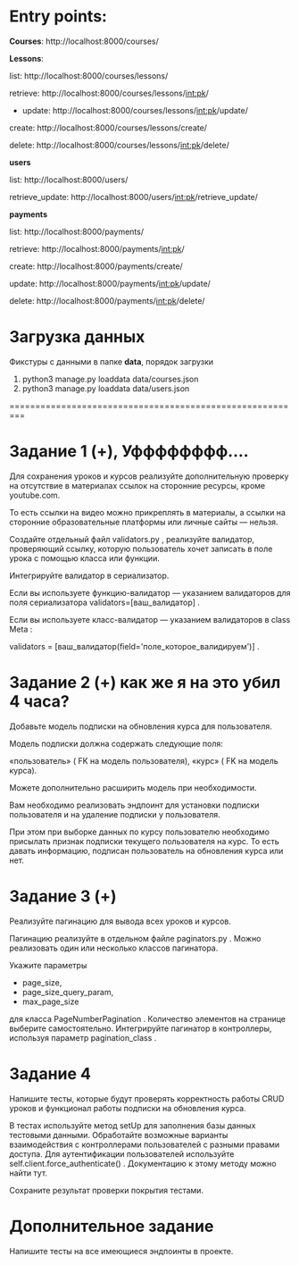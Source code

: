 # Entry points:

**Courses**:
http://localhost:8000/courses/

**Lessons**:

list: http://localhost:8000/courses/lessons/

retrieve: http://localhost:8000/courses/lessons/<int:pk>/

* update: http://localhost:8000/courses/lessons/<int:pk>/update/

create: http://localhost:8000/courses/lessons/create/

delete: http://localhost:8000/courses/lessons/<int:pk>/delete/

**users**

list: http://localhost:8000/users/

retrieve_update: http://localhost:8000/users/<int:pk>/retrieve_update/

**payments**

list: http://localhost:8000/payments/

retrieve: http://localhost:8000/payments/<int:pk>/

create: http://localhost:8000/payments/create/

update: http://localhost:8000/payments/<int:pk>/update/

delete: http://localhost:8000/payments/<int:pk>/delete/

# Загрузка данных

Фикстуры с данными в папке **data**, порядок загрузки

1) python3 manage.py loaddata data/courses.json
2) python3 manage.py loaddata data/users.json

=========================================================

# Задание 1 (+), Уфффффффф....
Для сохранения уроков и курсов реализуйте дополнительную проверку на отсутствие в материалах ссылок на сторонние ресурсы, кроме youtube.com.

То есть ссылки на видео можно прикреплять в материалы, а ссылки на сторонние образовательные платформы или личные сайты — нельзя.

Создайте отдельный файл 
validators.py
, реализуйте валидатор, проверяющий ссылку, которую пользователь хочет записать в поле урока с помощью класса или функции.

Интегрируйте валидатор в сериализатор.

Если вы используете функцию-валидатор — указанием валидаторов для поля сериализатора 
validators=[ваш_валидатор]
.

Если вы используете класс-валидатор — указанием валидаторов в 
class Meta
:

validators = [ваш_валидатор(field='поле_которое_валидируем')]
.

# Задание 2 (+) как же я на это убил 4 часа?
Добавьте модель подписки на обновления курса для пользователя.

Модель подписки должна содержать следующие поля: 

«пользователь» (
FK
 на модель пользователя), «курс» (
FK
 на модель курса). 

Можете дополнительно расширить модель при необходимости.

Вам необходимо реализовать эндпоинт для установки подписки пользователя и на удаление подписки у пользователя.

При этом при выборке данных по курсу пользователю необходимо присылать признак подписки текущего пользователя на курс. То есть давать информацию, подписан пользователь на обновления курса или нет.

# Задание 3 (+)
Реализуйте пагинацию для вывода всех уроков и курсов.

Пагинацию реализуйте в отдельном файле 
paginators.py
. Можно реализовать один или несколько классов пагинатора. 

Укажите параметры 
- page_size, 
- page_size_query_param, 
- max_page_size

 для класса 
PageNumberPagination
. Количество элементов на странице выберите самостоятельно. Интегрируйте пагинатор в контроллеры, используя параметр 
pagination_class
.

# Задание 4
Напишите тесты, которые будут проверять корректность работы CRUD уроков и функционал работы подписки на обновления курса.

В тестах используйте метод 
setUp
 для заполнения базы данных тестовыми данными. Обработайте возможные варианты взаимодействия с контроллерами пользователей с разными правами доступа. Для аутентификации пользователей используйте 
self.client.force_authenticate()
. Документацию к этому методу можно найти тут.

Сохраните результат проверки покрытия тестами.

# Дополнительное задание

Напишите тесты на все имеющиеся эндпоинты в проекте.